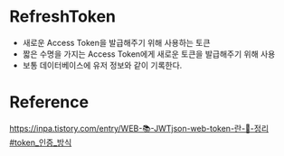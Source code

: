 # RefreshToken
- 새로운 Access Token을 발급해주기 위해 사용하는 토큰
- 짧은 수명을 가지는 Access Token에게 새로운 토큰을 발급해주기 위해 사용
- 보통 데이터베이스에 유저 정보와 같이 기록한다.  

# Reference
https://inpa.tistory.com/entry/WEB-📚-JWTjson-web-token-란-💯-정리#token_인증_방식  